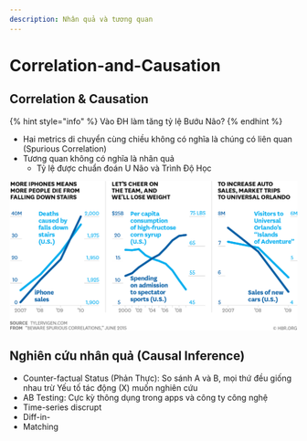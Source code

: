 ```yaml
---
description: Nhân quả và tương quan
---
```


# Correlation-and-Causation

## Correlation & Causation

{% hint style="info" %}
Vào ĐH làm tăng tỷ lệ Bướu Não?
{% endhint %}

* Hai metrics di chuyển cùng chiều không có nghĩa là chúng có liên quan \(Spurious Correlation\)
* Tương quan không có nghĩa là nhân quả
  * Tỷ lệ được chuẩn đoán U Não và Trình Độ Học 

![](../../.gitbook/assets/image%20%2815%29.png)

## Nghiên cứu nhân quả \(Causal Inference\)

* Counter-factual Status \(Phản Thực\): So sánh A và B, mọi thứ đều giống nhau trừ Yếu tố tác động \(X\) muốn nghiên cứu
* AB Testing: Cực kỳ thông dụng trong apps và công ty công nghệ 
* Time-series discrupt
* Diff-in-
* Matching 

